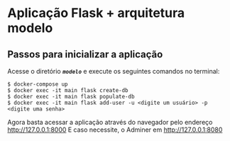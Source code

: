 
# Aplicação Flask + arquitetura modelo 

## Passos para inicializar a aplicação

Acesse o diretório _**`modelo`**_ e execute os seguintes comandos no terminal:
```
$ docker-compose up
$ docker exec -it main flask create-db
$ docker exec -it main flask populate-db
$ docker exec -it main flask add-user -u <digite um usuário> -p <digite uma senha>
```

Agora basta acessar a aplicação através do navegador pelo endereço http://127.0.0.1:8000
E caso necessite, o Adminer em http://127.0.0.1:8080